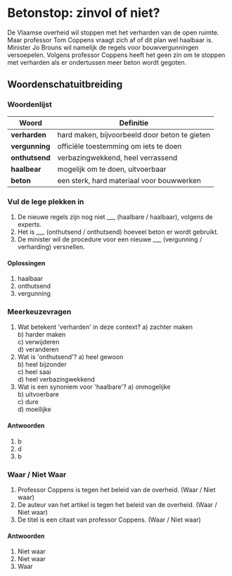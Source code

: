 # Betonstop: zinvol of niet?

De Vlaamse overheid wil stoppen met het verharden van de open ruimte. Maar professor Tom Coppens vraagt zich af of dit plan wel haalbaar is. Minister Jo Brouns wil namelijk de regels voor bouwvergunningen versoepelen. Volgens professor Coppens heeft het geen zin om te stoppen met verharden als er ondertussen meer beton wordt gegoten.

## Woordenschatuitbreiding

### Woordenlijst

| Woord | Definitie |
|-------|-----------|
| **verharden** | hard maken, bijvoorbeeld door beton te gieten |
| **vergunning** | officiële toestemming om iets te doen |
| **onthutsend** | verbazingwekkend, heel verrassend |
| **haalbear** | mogelijk om te doen, uitvoerbaar |
| **beton** | een sterk, hard materiaal voor bouwwerken |

### Vul de lege plekken in
1. De nieuwe regels zijn nog niet ___ (haalbare / haalbaar), volgens de experts.
2. Het is ___ (onthutsend / onthutsend) hoeveel beton er wordt gebruikt.
3. De minister wil de procedure voor een nieuwe ___ (vergunning / verharding) versnellen.
#### Oplossingen
1. haalbaar
2. onthutsend
3. vergunning

### Meerkeuzevragen
1. Wat betekent 'verharden' in deze context?
   a) zachter maken  
   b) harder maken  
   c) verwijderen  
   d) veranderen  
2. Wat is 'onthutsend'?
   a) heel gewoon  
   b) heel bijzonder  
   c) heel saai  
   d) heel verbazingwekkend  
3. Wat is een synoniem voor 'haalbare'?
   a) onmogelijke  
   b) uitvoerbare  
   c) dure  
   d) moeilijke  
#### Antwoorden
1. b
2. d
3. b

### Waar / Niet Waar
1. Professor Coppens is tegen het beleid van de overheid. (Waar / Niet waar)
2. De auteur van het artikel is tegen het beleid van de overheid. (Waar / Niet waar)
3. De titel is een citaat van professor Coppens. (Waar / Niet waar)
#### Antwoorden
1. Niet waar
2. Niet waar
3. Waar